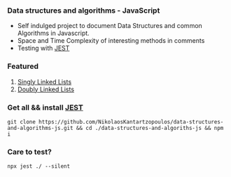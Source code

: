 ### Data structures and algorithms - JavaScript

  - Self indulged project to document Data Structures and common Algorithms in Javascript.
  - Space and Time Complexity of interesting methods in comments
  - Testing with [JEST](https://jestjs.io/)
  
### Featured

1) [Singly Linked Lists](https://github.com/NikolaosKantartzopoulos/data-structures-and-algorithms-js/tree/main/singly-linked-lists)
2) [Doubly Linked Lists](https://github.com/NikolaosKantartzopoulos/data-structures-and-algorithms-js/tree/main/doubly-linked-lists)
  
  
### Get all && install [JEST](https://jestjs.io/)

  
  ```
  git clone https://github.com/NikolaosKantartzopoulos/data-structures-and-algorithms-js.git && cd ./data-structures-and-algoriths-js && npm i
  ```

### Care to test?

```
npx jest ./ --silent
```
